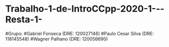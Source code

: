 # Trabalho-1-de-IntroCCpp-2020-1---Resta-1-
#Grupo:
#Gabriel Fonseca (DRE: 120027146)
#Paulo Cesar Silva (DRE: 118145548)
#Wagner Palhano (DRE: 120056690)
